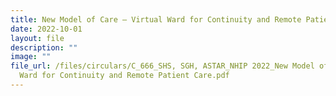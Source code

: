 ```yaml
---
title: New Model of Care – Virtual Ward for Continuity and Remote Patient Care
date: 2022-10-01
layout: file
description: ""
image: ""
file_url: /files/circulars/C_666_SHS, SGH, ASTAR_NHIP 2022_New Model of Care - Virtual
  Ward for Continuity and Remote Patient Care.pdf
---
```


